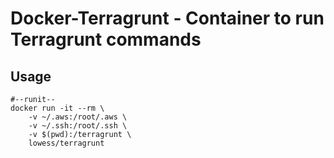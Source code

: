 # Docker-Terragrunt - Container to run Terragrunt commands

## Usage

```
#--runit--
docker run -it --rm \
    -v ~/.aws:/root/.aws \
    -v ~/.ssh:/root/.ssh \
    -v $(pwd):/terragrunt \
    lowess/terragrunt
```

